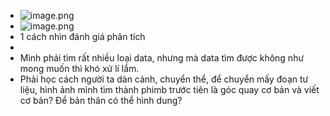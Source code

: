 - ![image.png](../assets/image_1684716249427_0.png)
- ![image.png](../assets/image_1684716273938_0.png)
- 1 cách nhìn đánh giá phân tích
-
- Mình phải tìm rất nhiều loại data, nhưng mà data tìm được không như mong muốn thì khó xử lí lắm.
- Phải học cách người ta dàn cảnh, chuyển thể, để chuyển mấy đoạn tư liệu, hình ảnh mình tìm thành phimb trước tiên là góc quay cơ bản và viết cơ bản? Để bản thân có thể hình dung?
